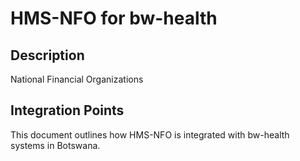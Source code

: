 # HMS-NFO for bw-health

## Description

National Financial Organizations

## Integration Points

This document outlines how HMS-NFO is integrated with bw-health systems in Botswana.
